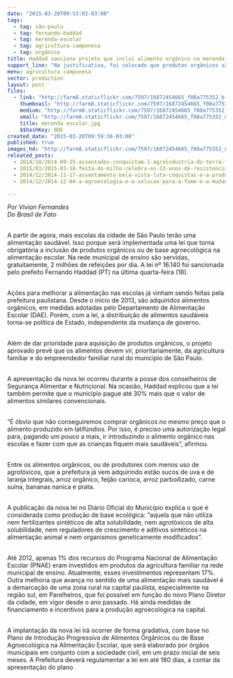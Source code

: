 ```yaml
---
date: "2015-03-20T09:53:02-03:00"
tags:
  - tag: são-paulo
  - tag: fernando-haddad
  - tag: merenda-escolar
  - tag: agricultura-camponesa
  - tag: orgânico
title: Haddad sanciona projeto que inclui alimento orgânico na merenda escolar
support_line: "Na justificativa, foi colocado que produtos orgânicos são livres de agrotóxicos, capaz de trazer sequelas irreversíveis se consumidos habitualmente."
menu: agricultura camponesa
sector: production
layout: post
files:
  - link: "http://farm8.staticflickr.com/7597/16872454665_f08a775352_b.jpg"
    thumbnail: "http://farm8.staticflickr.com/7597/16872454665_f08a775352_t.jpg"
    medium: "http://farm8.staticflickr.com/7597/16872454665_f08a775352_z.jpg"
    small: "http://farm8.staticflickr.com/7597/16872454665_f08a775352_n.jpg"
    title: merenda escolar.jpg
    $$hashKey: 0DE
created_date: "2015-03-20T09:59:36-03:00"
published: true
images_hd: "http://farm8.staticflickr.com/7597/16872454665_f08a775352_n.jpg"
releated_posts:
  - 2014/10/2014-09-25-assentados-conquistam-1-agroindustria-do-terra-forte-em-sp.md
  - 2015/03/2015-03-18-festa-do-milho-celebra-os-13-anos-de-resistencia-do-acampamento-irma-alberta.md
  - 2014/12/2014-11-17-assentamento-bela-vista-luta-coquistas-e-a-producao-agroecologica.md
  - 2014/12/2014-12-04-a-agroecologia-e-a-solucao-para-a-fome-e-a-mudanca-climatica.md

---
```

<p><em>Por Vivian Fernandes<br />
Do Brasil de Fato</em></p>

<p><br />
A partir de agora, mais escolas da cidade de S&atilde;o Paulo ter&atilde;o uma alimenta&ccedil;&atilde;o saud&aacute;vel. Isso porque ser&aacute; implementada uma lei que torna obrigat&oacute;ria a inclus&atilde;o de produtos org&acirc;nicos ou de base agroecol&oacute;gica na alimenta&ccedil;&atilde;o escolar. Na rede municipal de ensino s&atilde;o servidas, gratuitamente, 2 milh&otilde;es de refei&ccedil;&otilde;es por dia. A lei n&ordm; 16.140 foi sancionada pelo prefeito Fernando Haddad (PT) na &uacute;ltima quarta-feira (18).</p>

<p><br />
A&ccedil;&otilde;es para melhorar a alimenta&ccedil;&atilde;o nas escolas j&aacute; vinham sendo feitas pela prefeitura paulistana. Desde o in&iacute;cio de 2013, s&atilde;o adquiridos alimentos org&acirc;nicos, em medidas adotadas pelo Departamento de Alimenta&ccedil;&atilde;o Escolar (DAE). Por&eacute;m, com a lei, a distribui&ccedil;&atilde;o de alimentos saud&aacute;veis torna-se pol&iacute;tica de Estado, independente da mudan&ccedil;a de governo.</p>

<p><br />
Al&eacute;m de dar prioridade para aquisi&ccedil;&atilde;o de produtos org&acirc;nicos, o projeto aprovado prev&ecirc; que os alimentos devem vir, prioritariamente, da agricultura familiar e do empreendedor familiar rural do munic&iacute;pio de S&atilde;o Paulo.</p>

<p><br />
A apresenta&ccedil;&atilde;o da nova lei ocorreu durante a posse dos conselheiros de Seguran&ccedil;a Alimentar e Nutricional. Na ocasi&atilde;o, Haddad explicou que a lei tamb&eacute;m permite que o munic&iacute;pio pague at&eacute; 30% mais que o valor de alimentos similares convencionais.</p>

<p><br />
&ldquo;&Eacute; &oacute;bvio que n&atilde;o conseguiremos comprar org&acirc;nicos no mesmo pre&ccedil;o que o alimento produzido em latif&uacute;ndios. Por isso, &eacute; preciso uma autoriza&ccedil;&atilde;o legal para, pagando um pouco a mais, ir introduzindo o alimento org&acirc;nico nas escolas e fazer com que as crian&ccedil;as fiquem mais saud&aacute;veis&rdquo;, afirmou.</p>

<p><br />
Entre os alimentos org&acirc;nicos, ou de produtores com menos uso de agrot&oacute;xicos, que a prefeitura j&aacute; vem adquirindo est&atilde;o sucos de uva e de laranja integrais, arroz org&acirc;nico, feij&atilde;o carioca, arroz parboilizado, carne su&iacute;na, bananas nanica e prata.</p>

<p><br />
A publica&ccedil;&atilde;o da nova lei no Di&aacute;rio Oficial do Munic&iacute;pio explica o que &eacute; considerada como produ&ccedil;&atilde;o de base ecol&oacute;gica: &ldquo;aquela que n&atilde;o utiliza nem fertilizantes sint&eacute;ticos de alta solubilidade, nem agrot&oacute;xicos de alta solubilidade, nem reguladores de crescimento e aditivos sint&eacute;ticos na alimenta&ccedil;&atilde;o animal e nem organismos geneticamente modificados&rdquo;.</p>

<p><br />
At&eacute; 2012, apenas 1% dos recursos do Programa Nacional de Alimenta&ccedil;&atilde;o Escolar (PNAE) eram investidos em produtos da agricultura familiar na rede municipal de ensino. Atualmente, esses investimentos representam 17%. Outra melhoria que avan&ccedil;a no sentido de uma alimenta&ccedil;&atilde;o mais saud&aacute;vel &eacute; a demarca&ccedil;&atilde;o de uma zona rural na capital paulista, especialmente na regi&atilde;o sul, em Parelheiros, que foi poss&iacute;vel em fun&ccedil;&atilde;o do novo Plano Diretor da cidade, em vigor desde o ano passado. H&aacute; ainda medidas de financiamento e incentivos para a produ&ccedil;&atilde;o agroecol&oacute;gica na capital.</p>

<p><br />
A implanta&ccedil;&atilde;o da nova lei ir&aacute; ocorrer de forma gradativa, com base no Plano de Introdu&ccedil;&atilde;o Progressiva de Alimentos Org&acirc;nicos ou de Base Agroecol&oacute;gica na Alimenta&ccedil;&atilde;o Escolar, que ser&aacute; elaborado por &oacute;rg&atilde;os municipais em conjunto com a sociedade civil, em um prazo inicial de seis meses. A Prefeitura dever&aacute; regulamentar a lei em at&eacute; 180 dias, a contar da apresenta&ccedil;&atilde;o do plano.</p>
